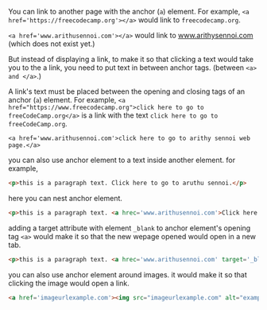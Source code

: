 You can link to another page with the anchor (`a`) element. For example, `<a href='https://freecodecamp.org'></a>` would link to `freecodecamp.org`.

```<a href='www.arithusennoi.com'></a>``` would link to www.arithysennoi.com (which does not exist yet.)

But instead of displaying a link, to make it so that clicking a text would take you to the a link, you need to put text in between anchor tags. (between `<a> and </a>`.)

A link's text must be placed between the opening and closing tags of an anchor (`a`) element. For example, `<a href="https://www.freecodecamp.org">click here to go to freeCodeCamp.org</a>` is a link with the text `click here to go to freeCodeCamp.org`.

```<a href='www.arithusennoi.com'>click here to go to arithy sennoi web page.</a>```


you can also use anchor element to a text inside another element. for example,
```html
<p>this is a paragraph text. Click here to go to aruthu sennoi.</p>
```
here you can nest anchor element. 
```html
<p>this is a paragraph text. <a hrec='www.arithusennoi.com'>Click here to go to aruthu sennoi.</a></p>
```
adding a target attribute with element `_blank` to anchor element's opening tag `<a>` would make it so that the new wepage opened would open in a new tab. 
```html
<p>this is a paragraph text. <a hrec='www.arithusennoi.com' target='_blank'>Click here to go to aruthu sennoi.</a></p>
```
you can also use anchor element around images. it would make it so that clicking the image would open a link. 

```html
<a href='imageurlexample.com'><img src="imageurlexample.com" alt="example image"</a>
```
